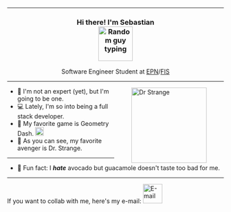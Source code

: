 <hr>

<h3 align= "center">
  Hi there! I'm Sebastian
  <br>
  <img height="80px" alt="Random guy typing" src="https://media.baamboozle.com/uploads/images/524352/1654869338_333541_gif-url.gif" >
</h3>

<p align="center">
    Software Engineer Student at <a href = "https://www.epn.edu.ec/">EPN</a>/<a href = "https://fis.epn.edu.ec/index.php/es/">FIS</a>
</p>

<hr>

<img align="right" height="175px" style="margin-right:40px; margin-left:40px" alt="Dr Strange" src="https://lh3.googleusercontent.com/hDWuR5LksjYRcNQOnZR7lp4gubL-Qh6460BiVsU_5nJVguDeT_2vHSYOqvpbrgyMwUdLso4bi3KRPxYDI03E2uLnbm2DVdAvtkSkQtc=w600"/>

-   👤 I'm not an expert (yet), but I'm going to be one.
-   💻 Lately, I'm so into being a full stack developer.
-   👾 My favorite game is Geometry Dash.  <img width="20px" src="https://cdn2.steamgriddb.com/file/sgdb-cdn/icon_thumb/31073475fc4fe0f27c6b876472f0888e.png" alt="GD"/>
-   🏯 As you can see, my favorite avenger is Dr. Strange.

<hr>

-   🎃 Fun fact: I ***hate*** avocado but guacamole doesn't taste too bad for me.

<hr>

If you want to collab with me, here's my e-mail: <a href="mailto:alejandrosj159@hotmail.com"><img width="45px" src="https://logos-world.net/wp-content/uploads/2021/02/Outlook-Symbol.png" alt="E-mail"/></a>

